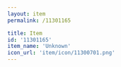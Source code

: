 ```yaml
---
layout: item
permalink: /11301165

title: Item
id: '11301165'
item_name: 'Unknown'
icon_url: 'item/icon/11300701.png'
---
```

